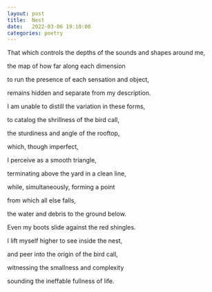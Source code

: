 ```yaml
---
layout: post
title:  Nest
date:   2022-03-06 19:10:00
categories: poetry
---
```


That which controls the depths of the sounds and shapes around me,

the map of how far along each dimension

to run the presence of each sensation and object,

remains hidden and separate from my description.

I am unable to distill the variation in these forms,

to catalog the shrillness of the bird call,

the sturdiness and angle of the rooftop,

which, though imperfect,

I perceive as a smooth triangle,

terminating above the yard in a clean line,

while, simultaneously, forming a point

from which all else falls,

the water and debris to the ground below.

Even my boots slide against the red shingles.

I lift myself higher to see inside the nest,

and peer into the origin of the bird call,

witnessing the smallness and complexity

sounding the ineffable fullness of life.
